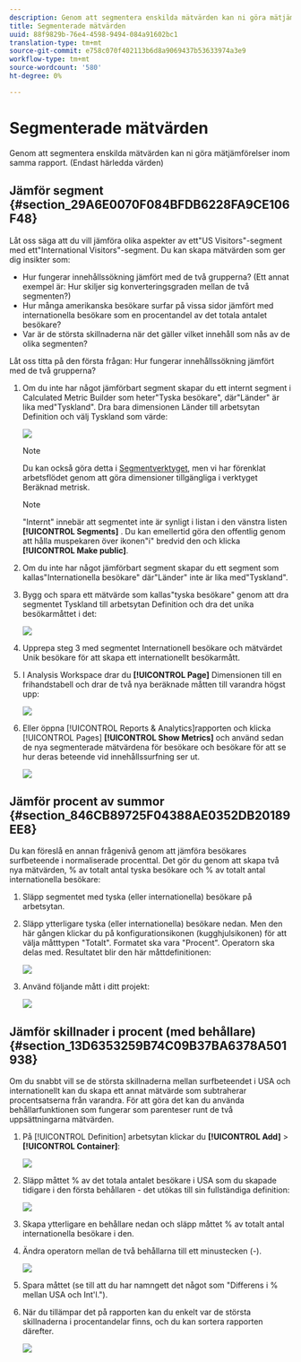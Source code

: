 ```yaml
---
description: Genom att segmentera enskilda mätvärden kan ni göra mätjämförelser inom samma rapport. (Endast härledda värden)
title: Segmenterade mätvärden
uuid: 88f9829b-76e4-4598-9494-084a91602bc1
translation-type: tm+mt
source-git-commit: e758c070f402113b6d8a9069437b53633974a3e9
workflow-type: tm+mt
source-wordcount: '580'
ht-degree: 0%

---
```



# Segmenterade mätvärden

Genom att segmentera enskilda mätvärden kan ni göra mätjämförelser inom samma rapport. (Endast härledda värden)

## Jämför segment {#section_29A6E0070F084BFDB6228FA9CE106F48}

Låt oss säga att du vill jämföra olika aspekter av ett&quot;US Visitors&quot;-segment med ett&quot;International Visitors&quot;-segment. Du kan skapa mätvärden som ger dig insikter som:

* Hur fungerar innehållssökning jämfört med de två grupperna? (Ett annat exempel är: Hur skiljer sig konverteringsgraden mellan de två segmenten?)
* Hur många amerikanska besökare surfar på vissa sidor jämfört med internationella besökare som en procentandel av det totala antalet besökare?
* Var är de största skillnaderna när det gäller vilket innehåll som nås av de olika segmenten?

Låt oss titta på den första frågan: Hur fungerar innehållssökning jämfört med de två grupperna?

1. Om du inte har något jämförbart segment skapar du ett internt segment i Calculated Metric Builder som heter&quot;Tyska besökare&quot;, där&quot;Länder&quot; är lika med&quot;Tyskland&quot;. Dra bara dimensionen Länder till arbetsytan Definition och välj Tyskland som värde:

   ![](assets/segment-from-dimension.png)

   >[!NOTE]
   >
   >Du kan också göra detta i [Segmentverktyget](/help/components/segmentation/segmentation-workflow/seg-build.md), men vi har förenklat arbetsflödet genom att göra dimensioner tillgängliga i verktyget Beräknad metrisk.

   >[!NOTE]
   >
   >&quot;Internt&quot; innebär att segmentet inte är synligt i listan i den vänstra listen **[!UICONTROL Segments]** . Du kan emellertid göra den offentlig genom att hålla muspekaren över ikonen&quot;i&quot; bredvid den och klicka **[!UICONTROL Make public]**.

1. Om du inte har något jämförbart segment skapar du ett segment som kallas&quot;Internationella besökare&quot; där&quot;Länder&quot; inte är lika med&quot;Tyskland&quot;.
1. Bygg och spara ett mätvärde som kallas&quot;tyska besökare&quot; genom att dra segmentet Tyskland till arbetsytan Definition och dra det unika besökarmåttet i det:

   ![](assets/german-visitors.png)

1. Upprepa steg 3 med segmentet Internationell besökare och mätvärdet Unik besökare för att skapa ett internationellt besökarmått.
1. I Analysis Workspace drar du **[!UICONTROL Page]** Dimensionen till en frihandstabell och drar de två nya beräknade måtten till varandra högst upp:

   ![](assets/workspace-pages.png)

1. Eller öppna [!UICONTROL Reports & Analytics]rapporten och klicka [!UICONTROL Pages] **[!UICONTROL Show Metrics]** och använd sedan de nya segmenterade mätvärdena för besökare och besökare för att se hur deras beteende vid innehållssurfning ser ut.

   ![](assets/pages-report.png)

## Jämför procent av summor {#section_846CB89725F04388AE0352DB20189EE8}

Du kan föreslå en annan frågenivå genom att jämföra besökares surfbeteende i normaliserade procenttal. Det gör du genom att skapa två nya mätvärden, % av totalt antal tyska besökare och % av totalt antal internationella besökare:

1. Släpp segmentet med tyska (eller internationella) besökare på arbetsytan.
1. Släpp ytterligare tyska (eller internationella) besökare nedan. Men den här gången klickar du på konfigurationsikonen (kugghjulsikonen) för att välja måtttypen &quot;Totalt&quot;. Formatet ska vara &quot;Procent&quot;. Operatorn ska delas med. Resultatet blir den här måttdefinitionen:

   ![](assets/cm_metric_total.png)

1. Använd följande mått i ditt projekt:

   ![](assets/cm_percent_total.png)

## Jämför skillnader i procent (med behållare) {#section_13D6353259B74C09B37BA6378A501938}

Om du snabbt vill se de största skillnaderna mellan surfbeteendet i USA och internationellt kan du skapa ett annat mätvärde som subtraherar procentsatserna från varandra. För att göra det kan du använda behållarfunktionen som fungerar som parenteser runt de två uppsättningarna mätvärden.

1. På [!UICONTROL Definition] arbetsytan klickar du **[!UICONTROL Add]** > **[!UICONTROL Container]**:

   ![](assets/cm_add_container.png)

1. Släpp måttet % av det totala antalet besökare i USA som du skapade tidigare i den första behållaren - det utökas till sin fullständiga definition:

   ![](assets/cm_container_us.png)

1. Skapa ytterligare en behållare nedan och släpp måttet % av totalt antal internationella besökare i den.
1. Ändra operatorn mellan de två behållarna till ett minustecken (-).

   ![](assets/cm_container_intl.png)

1. Spara måttet (se till att du har namngett det något som &quot;Differens i % mellan USA och Int&#39;l.&quot;).
1. När du tillämpar det på rapporten kan du enkelt var de största skillnaderna i procentandelar finns, och du kan sortera rapporten därefter.

   ![](assets/cm_diff_percent.png)

